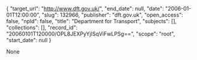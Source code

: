 {
  "target_url": "http://www.dft.gov.uk/", 
  "end_date": null, 
  "date": "2006-01-01T12:00:00", 
  "slug": 132966, 
  "publisher": "dft.gov.uk", 
  "open_access": false, 
  "npld": false, 
  "title": "Department for Transport", 
  "subjects": [], 
  "collections": [], 
  "record_id": "20060101T120000/OPL8JEXPyYjlSqViFwLPSg==", 
  "scope": "root", 
  "start_date": null
}

None